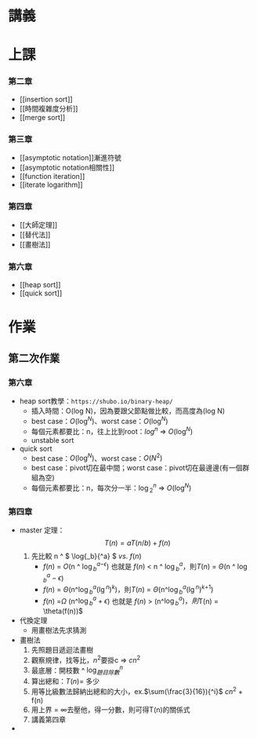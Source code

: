 # 講義

# 上課
### 第二章
* [[insertion sort]]
* [[時間複雜度分析]]
* [[merge sort]]
### 第三章
* [[asymptotic notation]]漸進符號
* [[asymptotic notation相關性]]
* [[function iteration]]
* [[iterate logarithm]]
### 第四章
* [[大師定理]]
* [[替代法]]
* [[畫樹法]]
### 第六章
* [[heap sort]]
* [[quick sort]]


# 作業
## 第二次作業
### 第六章
* heap sort教學：`https://shubo.io/binary-heap/`
    * 插入時間：O(log N)，因為要跟父節點做比較，而高度為(log N)
    * best case：$O(\log^N )$、worst case：$O(\log^N )$
    * 每個元素都要比：n，往上比到root：$log^n$ $\Rightarrow$ $O(\log^N )$
    * unstable sort
* quick sort
    * best case：$O(\log^N )$、worst case：$O(N^2)$
    * best case：pivot切在最中間；worst case：pivot切在最邊邊(有一個群組為空)
    * 每個元素都要比：n，每次分一半：$\log{_2}{^n}$ $\Rightarrow$ $O(\log^N )$
### 第四章
* master 定理：$$T(n) = aT(n/b) + f(n)$$
    1. 先比較  n ^ $ \log{_b}{^a} $   $vs.$ $f(n)$
        * $f(n)$ = $O$(n ^ $\log{_b}{^a}{^-}{^\epsilon}$) 也就是 $f(n)$ $<$ n ^ $\log{_b}{^a}$，則$T(n)$ $=$ $\Theta$(n ^ $\log{_b}{^a}-{\epsilon}$)
        * $f(n)$ = $\Theta$(n^$\log{_b}{^a}(\lg{^n}){^k}$)，則$T(n)$ = $\Theta$(n^$\log{_b}{^a}(\lg{^n}){^k}{^+}{^1}$)
        * $f(n)$ =$\Omega$ (n^$\log{_b}{^a}+{\epsilon}$) 也就是 $f(n)$ > (n^$\log{_b}{^a})，則$T(n) = \theta(f(n))$
* 代換定理
    * 用畫樹法先求猜測
* 畫樹法
    1. 先照題目遞迴法畫樹
    2. 觀察規律，找等比，$n{^2}$要掛c $\Rightarrow$ $cn{^2}$
    3. 最底層：開枝數 ^ $\log_{題目除數}{^n}$ 
    4. 算出總和：$T(n)=$ 多少
    5. 用等比級數法歸納出總和的大小，ex.$\sum(\frac{3}{16}){^i}$ $cn^2$ + f(n)
    6. 用上界 = $\infty$去壓他，得一分數，則可得T(n)的關係式
    7. 講義第四章
* 